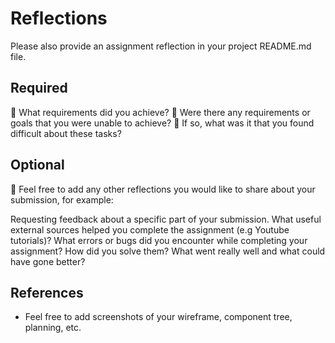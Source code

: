 # Reflections

Please also provide an assignment reflection in your project README.md file.

## Required

🎯 What requirements did you achieve?
🎯 Were there any requirements or goals that you were unable to achieve?
🎯 If so, what was it that you found difficult about these tasks?

## Optional

🏹 Feel free to add any other reflections you would like to share about your submission, for example:

Requesting feedback about a specific part of your submission.
What useful external sources helped you complete the assignment (e.g Youtube tutorials)?
What errors or bugs did you encounter while completing your assignment? How did you solve them?
What went really well and what could have gone better?

## References

- Feel free to add screenshots of your wireframe, component tree, planning, etc.
